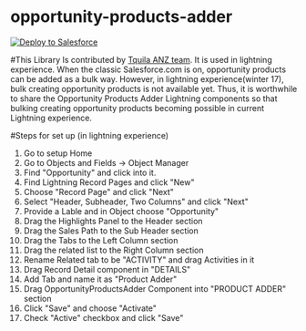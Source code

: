 # opportunity-products-adder
<p>
  <a href="https://githubsfdeploy.herokuapp.com/?owner=tquilaanz&repo=opportunity-products-adder">
    <img alt="Deploy to Salesforce" 
    src="https://raw.githubusercontent.com/afawcett/githubsfdeploy/master/src/main/webapp/resources/img/deploy.png" style="max-width:100%;" />
  </a>
</p>

#This Library
Is contributed by <a href="http://www.tquilaanz.com/">Tquila ANZ team</a>. It is used in lightning experience. When the classic
Salesforce.com is on, opportunity products can be added as a bulk way. However, in lightning experience(winter 17), bulk creating
opportunity products is not available yet. Thus, it is worthwhile to share the Opportunity Products Adder Lightning components so that
bulking creating opportunity products becoming possible in current Lightning experience.

#Steps for set up
(in lightning experience)

1. Go to setup Home
2. Go to Objects and Fields -> Object Manager
3. Find "Opportunity" and click into it.
4. Find Lightning Record Pages and click "New"
5. Choose "Record Page" and click "Next"
6. Select "Header, Subheader, Two Columns" and click "Next"
7. Provide a Lable and in Object choose "Opportunity"
8. Drag the Highlights Panel to the Header section
9. Drag the Sales Path to the Sub Header section
10. Drag the Tabs to the Left Column section
11. Drag the related list to the Right Column section
12. Rename Related tab to be "ACTIVITY" and drag Activities in it
13. Drag Record Detail component in "DETAILS"
14. Add Tab and name it as "Product Adder"
15. Drag OpportunityProductsAdder Component into "PRODUCT ADDER" section
16. Click "Save" and choose "Activate"
17. Check "Active" checkbox and click "Save" 
